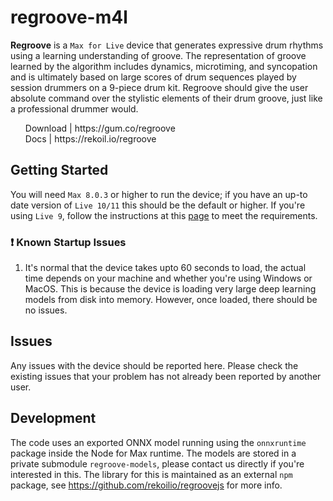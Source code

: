 # regroove-m4l

**Regroove** is a `Max for Live` device that generates expressive drum rhythms using a learning understanding of groove. The representation of groove learned by the algorithm includes dynamics, microtiming, and syncopation and is ultimately based on large scores of drum sequences played by session drummers on a 9-piece drum kit. Regroove should give the user absolute command over the stylistic elements of their drum groove, just like a professional drummer would.

<ul style="list-style:outside none none;">
   <li>
    Download | https://gum.co/regroove
  </li>
  <li>
    Docs | https://rekoil.io/regroove
  </li>
</ul>

## Getting Started

You will need `Max 8.0.3` or higher to run the device; if you have an up-to date version of `Live 10/11` this should be the default or higher. If you're using `Live 9`, follow the instructions at this <a href="https://help.ableton.com/hc/en-us/articles/209070309">page</a> to meet the requirements.

### ❗ Known Startup Issues

1. It's normal that the device takes upto 60 seconds to load, the actual time depends on your machine and whether you're using Windows or MacOS. This is because the device is loading very large deep learning models from disk into memory. However, once loaded, there should be no issues.

## Issues

Any issues with the device should be reported here. Please check the existing issues that your problem has not already been reported by another user.

## Development

The code uses an exported ONNX model running using the `onnxruntime` package inside the Node for Max runtime. The models are stored in a private submodule `regroove-models`, please contact us directly if you're interested in this. The library for this is maintained as an external `npm` package, see https://github.com/rekoilio/regroovejs for more info. 
